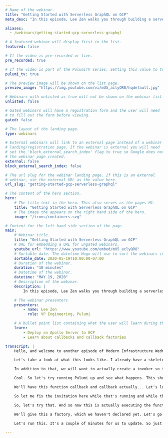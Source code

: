 ```yaml
---
# Name of the webinar.
title: "Getting Started with Serverless GraphQL on GCP"
meta_desc: "In this episode, Lee Zen walks you through building a serverless GraphQL API using Apollo GraphQL and GCP Functions with the help of Pulumi."

aliases:
  - /webinars/getting-started-gcp-serverless-graphql

# A featured webinar will display first in the list.
featured: false

# If the video is pre-recorded or live.
pre_recorded: true

# If the video is part of the PulumiTV series. Setting this value to true will list the video in the "PulumiTV" section.
pulumi_tv: true

# The preview image will be shown on the list page.
preview_image: "https://img.youtube.com/vi/mU5_aclyQR8/hqdefault.jpg"

# Webinars with unlisted as true will not be shown on the webinar list
unlisted: false

# Gated webinars will have a registration form and the user will need
# to fill out the form before viewing.
gated: false

# The layout of the landing page.
type: webinars

# External webinars will link to an external page instead of a webinar
# landing/registration page. If the webinar is external you will need
# set the 'block_external_search_index' flag to true so Google does not index
# the webinar page created.
external: false
block_external_search_index: false

# The url slug for the webinar landing page. If this is an external
# webinar, use the external URL as the value here.
url_slug: "getting-started-gcp-serverless-graphql"

# The content of the hero section.
hero:
    # The title text in the hero. This also serves as the pages H1.
    title: "Getting Started with Serverless GraphQL on GCP"
    # The image the appears on the right hand side of the hero.
    image: "/icons/containers.svg"

# Content for the left hand side section of the page.
main:
    # Webinar title.
    title: "Getting Started with Serverless GraphQL on GCP"
    # URL for embedding a URL for ungated webinars.
    youtube_url: "https://www.youtube.com/embed/mU5_aclyQR8"
    # Sortable date. The datetime Hugo will use to sort the webinars in date order.
    sortable_date: 2020-05-19T10:00:00-07:00
    # Duration of the webinar.
    duration: "10 minutes"
    # Datetime of the webinar.
    datetime: "MAY 19, 2020"
    # Description of the webinar.
    description: |
        In this episode, Lee Zen walks you through building a serverless GraphQL API using Apollo GraphQL and GCP Functions with the help of Pulumi. The code for this episode is [available on GitHub](https://github.com/pulumi/pulumitv/tree/master/modern-infrastructure-wednesday/2020-05-20).

    # The webinar presenters
    presenters:
        - name: Lee Zen
          role: VP Engineering, Pulumi

    # A bullet point list containing what the user will learn during the webinar.
    learn:
        - Deploy an Apollo Server to GCP
        - Learn about callbacks and callback factories

transcript: |
    Hello, and welcome to another episode of Modern Infrastructure Wednesday. I'm your host Lee Zen. And today, we're going to be talking about serverless GraphQL API. It's kind of a lot to unpack. What we're talking about is really how to build a GraphQL API using the function in GCP. And you can see, I'm wearing my new super Pulumipus t-shirt, so let's get started. In this episode we'll be covering a way to modify an existing example. It's an Apollo Server example. Apollo is one of the GraphQL API implementations and then we'll learn about callbacks and callback factories, and seeing how we can actually modify the example to work with callbacks in Pulumi. You can follow along on [github.com/pulumi/pulumitv](https://github.com/pulumi/pulumitv). All the example code will be there, as well as all the previous episodes example code. And of course, if you enjoy this episode, please like and [subscribe](https://www.youtube.com/channel/UC2Dhyn4Ev52YSbcpfnfP0Mw?sub_confirmation=1) to the channel for future videos. We're publishing one every week, please comment if you have any feedback.

    Let's take a look at what this looks like. I already have a skeleton project set up for GCP and Pulumi on TypeScript and if I go look at the example I was talking about, this is in the [Apollo GraphQL repo](https://github.com/apollographql/apollo-server/tree/main/packages/apollo-server-cloud-functions). I've already installed the two dependencies they talk about. So now we're just going to copy and paste the code they have around implementing the API handler as a Google function. This is really what the function should be in the Google function itself, but for now, we're just going to drop it into our Pulumi program and then add some things here to get this to deploy. This handler is really what we want to deploy, so we can make an API. Well actually, we'll call it a function. We'll call this API function and this is a GCP cloud functions callback function. We'll call this API function and this could really just be the `server.createHandler` here. The reason, as you can see, it takes a callback, which is exactly what this creates. That's pretty much all we would technically need.

    In addition to that, we will want to actually create a invoker so that we can actually invoke a role, rather, a member, so that we can actually invoke this from anywhere. So let's go ahead and do that. We'll call this the API invoker, and this is a cloud functions member. We'll call this API invoker. We can see here, this takes a function, so this will be the function above, there's an underlying function, and there's the ID. Then it also requires a member, and this will be all users. So we'll let anyone invoke this, even just random internet users. We'll give it a role, which is the cloud functions invoker role and then finally, we'll export the URL of the function that we're creating.

    Cool. So let's try running Pulumi up and see what happens. This should actually fail and the reason for that is because, and you'll see quickly, when we try to serialize the function, it doesn't really work because we try to capture this Apollo Server class that we instantiate up here, this object. We really don't like this and stuff like that and part of that is because we're kind of crossing this boundary between instantiating this here and then trying to use it as a full fledged thing in our function. So we could fix this up, and let's do that, by wrapping this. So we'll call this a callback, and we'll make a callback up here. And actually, let's clean this up and make this look more TypeScripty here. We'll do import `from`. Let's do that.

    We'll have this function callback and callback actually... Let's look at the type signature for this. Actually, looks like this. So it's an `express` request response to avoid. Let's just copy this here and we'll use that signature in our callback. We'll just indent all this. Earlier, we had `server.createHandler`, and this is our callback function. Right? So we can just invoke this with the request response and so we've basically... Oh, we need to import `express`, of course. Let's try this. So what we've done is we've wrapped all that code we had previously, into the callback itself and we're just calling the callback as if that's what we're doing. So let's say yes. So instead of just passing off the function itself, instead of just passing this, we're also doing all of this other work that we were doing before in our Pulumi program, and now doing it as part of the callback itself.

    So let me fix the invitation here while that's running and while this is running, actually, let's also take a quick look at the example here. You can see what this is really doing is... It's very simple. We're just creating a simple schema, where we have a single query type with a parameter, `hello`. These queries just return, `"Hello world."` So we're not doing anything complicated. Obviously, if you want to get into this, you can go learn more about GraphQL or if you're already a GraphQL user or knowledgeable GraphQL, you can pretty easily modify the example we're doing to work with your needs. This is still deploying. You can see the function created, the IAM Member created, so everything worked. Let's try to execute it. We can curl Pulumi... Oops. Let's wait to curl at post. We'll take the `stack output` of the URL, and we probably need to give it a content type `application/json`. We'll give it some data, it'll be `query`, and we'll give it the query of `hello`.

    So, let's try that. And so now this is actually executing the function, and we get back the result we expect. So life is good. You can see it was kind of a little bit slow, but that's some of the startup time. But also, some of that's because every time we invoke the function, actually, it's going to run all this code. This is all part of our callback. It's going to instantiate a new Apollo Server and do all this stuff, and then finally invoke the callback. So how can we avoid all this stir up overhead? Well, that's where a callback factories come in. So let's take a quick look at the cloud functions documentation for Pulumi. You can see, we have this concept of a callback factory. It's a signature that actually produces an entry point, but it allows us to initialize expensive state. The whole point is that this factory lets us create a callback. So let's do that. How do we do that? Let's modify our example here, so instead of just giving it the callback, we can actually give it a callback factory.

    We'll give this a factory, which we haven't declared yet. Let's go back up here, and let's change this to be a factory and as we will post, the implementation for a factory is actually fairly simple. It's a function that takes no parameter, and it returns a callback. So we can actually, instead of doing this, we can just return this. Now we're not wrapping the whole thing. Now what's going to happen, is all of this code, all of this, is going to act as initialization code and then this callback is actually the handler that will be called on each function invocation. But the remaining stuff up here is only called one time, when the function is first created. Let's update this, and we should see this still work. We can see it's going to replace the function with... The bucket object is the source code and then also replace the... Since we've changed some of the other stuff here. Let's do this. You can see the URL. We don't know what it's going to be now, since we're going to have a new invocation URL.

    Let's run this. It's a couple of minutes for us to update. So just a quick recap of what we changed. Before, we were just invoking the whole thing as its own callback. Now, this factory function is basically just... It's just returning the callback instead. And all this stuff becomes initialization code. Actually, if you were to go into the console and look at how it's set up, you would actually see that happening. There's the initialization followed by using the handler as just this, as opposed to the entire handler being all of this code. So that would be the difference. Okay, great. So our update is done, and you can see we updated and replaced the object. Now let's go back to run our `curl` command. We should see that this will return the same thing, but without having to do all of that startup cost. So that's it actually. Those are the two things I wanted to run through today. Hope you had a good time following along. As always, please like and [subscribe](https://www.youtube.com/channel/UC2Dhyn4Ev52YSbcpfnfP0Mw?sub_confirmation=1). Please leave any comments in the video, and we'll see you next week.

---
```

